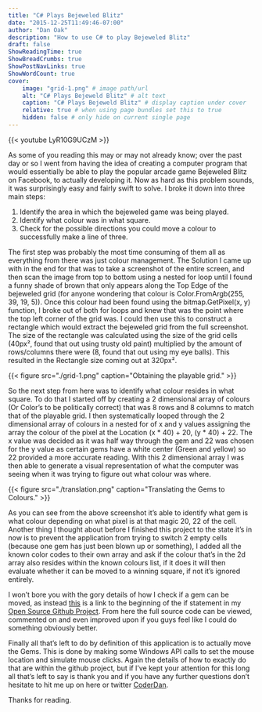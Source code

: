 ```yaml
---
title: "C# Plays Bejeweled Blitz"
date: "2015-12-25T11:49:46-07:00"
author: "Dan Oak"
description: "How to use C# to play Bejeweled Blitz"
draft: false
ShowReadingTime: true
ShowBreadCrumbs: true
ShowPostNavLinks: true
ShowWordCount: true
cover:
    image: "grid-1.png" # image path/url
    alt: "C# Plays Bejeweld Blitz" # alt text
    caption: "C# Plays Bejeweld Blitz" # display caption under cover
    relative: true # when using page bundles set this to true
    hidden: false # only hide on current single page
---
```


{{< youtube LyR10G9UCzM >}}

As some of you reading this may or may not already know; over the past day or so I went from having the idea of creating a computer program that would essentially be able to play the popular arcade game Bejeweled Blitz on Facebook, to actually developing it. Now as hard as this problem sounds, it was surprisingly easy and fairly swift to solve. I broke it down into three main steps:

1. Identify the area in which the bejeweled game was being played.
1. Identify what colour was in what square.
1. Check for the possible directions you could move a colour to successfully make a line of three.

The first step was probably the most time consuming of them all as everything from there was just colour management. The Solution I came up with in the end for that was to take a screenshot of the entire screen, and then scan the image from top to bottom using a nested for loop until I found a funny shade of brown that only appears along the Top Edge of the bejeweled grid (for anyone wondering that colour is Color.FromArgb(255, 39, 19, 5)). Once this colour had been found using the bitmap.GetPixel(x, y) function, I broke out of both for loops and knew that was the point where the top left corner of the grid was. I could then use this to construct a rectangle which would extract the bejeweled grid from the full screenshot. The size of the rectangle was calculated using the size of the grid cells (40px², found that out using trusty old paint) multiplied by the amount of rows/columns there were (8, found that out using my eye balls). This resulted in the Rectangle size coming out at 320px².

{{< figure src="./grid-1.png" caption="Obtaining the playable grid." >}}

So the next step from here was to identify what colour resides in what square. To do that I started off by creating a 2 dimensional array of colours (Or Color’s to be politically correct) that was 8 rows and 8 columns to match that of the playable grid. I then systematically looped through the 2 dimensional array of colours in a nested for of x and y values assigning the array the colour of the pixel at the Location (x * 40) + 20, (y * 40) + 22. The x value was decided as it was half way through the gem and 22 was chosen for the y value as certain gems have a white center (Green and yellow) so 22 provided a more accurate reading. With this 2 dimensional array I was then able to generate a visual representation of what the computer was seeing when it was trying to figure out what colour was where.


{{< figure src="./translation.png" caption="Translating the Gems to Colours." >}}

As you can see from the above screenshot it’s able to identify what gem is what colour depending on what pixel is at that magic 20, 22 of the cell. Another thing I thought about before I finished this project to the state it’s in now is to prevent the application from trying to switch 2 empty cells (because one gem has just been blown up or something), I added all the known color codes to their own array and ask if the colour that’s in the 2d array also resides within the known colours list, if it does it will then evaluate whether it can be moved to a winning square, if not it’s ignored entirely.

I won’t bore you with the gory details of how I check if a gem can be moved, as instead [this](https://github.com/DanDecrypted/BejeweledBotDotNet/blob/master/BejeweledBotDotNet/BejeweledWindowManager.cs#L72) is a link to the beginning of the if statement in my [Open Source Github Project](https://github.com/DanDecrypted/BejeweledBotDotNet). From here the full source code can be viewed, commented on and even improved upon if you guys feel like I could do something obviously better.

Finally all that’s left to do by definition of this application is to actually move the Gems. This is done by making some Windows API calls to set the mouse location and simulate mouse clicks. Again the details of how to exactly do that are within the github project, but if I’ve kept your attention for this long all that’s left to say is thank you and if you have any further questions don’t hesitate to hit me up on here or twitter [CoderDan](https://twitter.com/CoderDan).

Thanks for reading.
